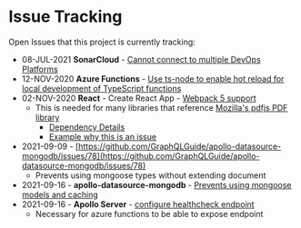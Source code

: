 # Issue Tracking

Open Issues that this project is currently tracking:



* 08-JUL-2021 **SonarCloud** - [Cannot connect to multiple DevOps Platforms](https://jira.sonarsource.com/browse/MMF-2445)
* 12-NOV-2020 **Azure Functions** - [Use ts-node to enable hot reload for local development of TypeScript functions](https://github.com/Azure/azure-functions-core-tools/issues/2302)
* 02-NOV-2020 **React** - Create React App - [Webpack 5 support](https://github.com/facebook/create-react-app/issues/9994)
  * This is needed for many libraries that reference [Mozilla's pdfjs PDF library](https://github.com/mozilla/pdf.js)
    * [Dependency Details](https://github.com/mozilla/pdf.js/issues/13239)
    * [Example why this is an issue](https://github.com/react-pdf-viewer/react-pdf-viewer/issues/499#issuecomment-819568264)
* 2021-09-09 - [https://github.com/GraphQLGuide/apollo-datasource-mongodb/issues/78](https://github.com/GraphQLGuide/apollo-datasource-mongodb/issues/78)
  * Prevents using mongoose types without extending document
* 2021-09-16 - **apollo-datasource-mongodb** - [Prevents using mongoose models and caching](https://github.com/GraphQLGuide/apollo-datasource-mongodb/issues/74)
* 2021-09-16 - **Apollo Server** - [configure healthcheck endpoint](https://github.com/apollographql/apollo-server/pull/5270)
  *   Necessary for azure functions to be able to expose endpoint


